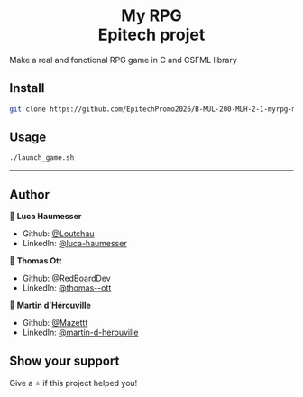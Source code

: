 <h1 align="center">My RPG<br/>Epitech projet</h1>
<p>
</p>

Make a real and fonctional RPG game in C and CSFML library

## Install

```sh
git clone https://github.com/EpitechPromo2026/B-MUL-200-MLH-2-1-myrpg-martin.d-herouville.git
```

## Usage

```sh
./launch_game.sh
```
***
## Author

👤 **Luca Haumesser**

* Github: [@Loutchau](https://github.com/Loutchau)
* LinkedIn: [@luca-haumesser](https://linkedin.com/in/luca-haumesser)

👤 **Thomas Ott**

* Github: [@RedBoardDev](https://github.com/RedBoardDev)
* LinkedIn: [@thomas--ott](https://linkedin.com/in/thomas--ott)

👤 **Martin d'Hérouville**

* Github: [@Mazettt](https://github.com/Mazettt)
* LinkedIn: [@martin-d-herouville](https://linkedin.com/in/martin-d-herouville)

## Show your support

Give a ⭐️ if this project helped you!
